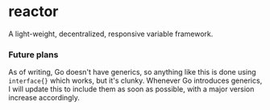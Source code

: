 # reactor
A light-weight, decentralized, responsive variable framework.


### Future plans
As of writing, Go doesn't have generics, so anything like this is done using 
`interface{}` which works, but it's clunky. Whenever Go introduces generics, I 
will update this to include them as soon as possible, with a major version
increase accordingly.
